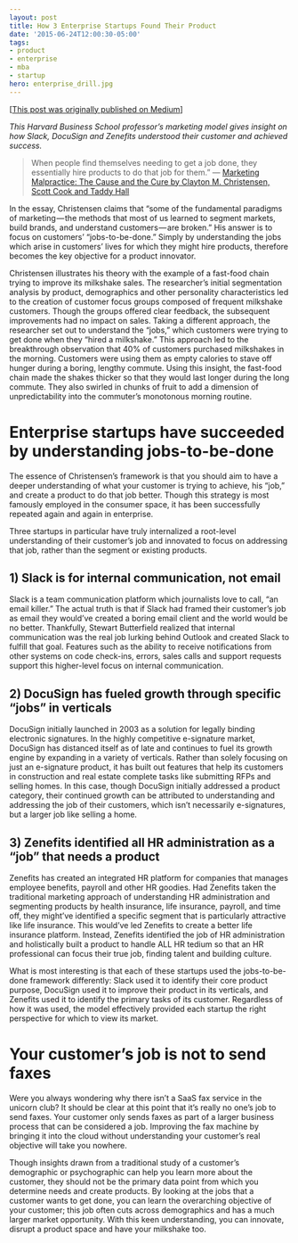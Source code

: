 ```yaml
---
layout: post
title: How 3 Enterprise Startups Found Their Product
date: '2015-06-24T12:00:30-05:00'
tags:
- product
- enterprise
- mba
- startup
hero: enterprise_drill.jpg
---
```


[[This post was originally published on Medium](https://medium.com/the-lookout/how-3-enterprise-startups-found-their-product-by-understanding-jobs-to-be-done-df53faf4612b)]

*This Harvard Business School professor’s marketing model gives insight on how Slack, DocuSign and Zenefits understood their customer and achieved success.*

> When people find themselves needing to get a job done, they essentially hire products to do that job for them.” — [Marketing Malpractice: The Cause and the Cure by Clayton M. Christensen, Scott Cook and Taddy Hall](https://hbr.org/2005/12/marketing-malpractice-the-cause-and-the-cure)

In the essay, Christensen claims that “some of the fundamental paradigms of marketing — the methods that most of us learned to segment markets, build brands, and understand customers — are broken.” His answer is to focus on customers’ “jobs-to-be-done.” Simply by understanding the jobs which arise in customers’ lives for which they might hire products, therefore becomes the key objective for a product innovator.

Christensen illustrates his theory with the example of a fast-food chain trying to improve its milkshake sales. The researcher’s initial segmentation analysis by product, demographics and other personality characteristics led to the creation of customer focus groups composed of frequent milkshake customers. Though the groups offered clear feedback, the subsequent improvements had no impact on sales. Taking a different approach, the researcher set out to understand the “jobs,” which customers were trying to get done when they “hired a milkshake.” This approach led to the breakthrough observation that 40% of customers purchased milkshakes in the morning. Customers were using them as empty calories to stave off hunger during a boring, lengthy commute. Using this insight, the fast-food chain made the shakes thicker so that they would last longer during the long commute. They also swirled in chunks of fruit to add a dimension of unpredictability into the commuter’s monotonous morning routine.

# Enterprise startups have succeeded by understanding jobs-to-be-done
The essence of Christensen’s framework is that you should aim to have a deeper understanding of what your customer is trying to achieve, his “job,” and create a product to do that job better. Though this strategy is most famously employed in the consumer space, it has been successfully repeated again and again in enterprise.

Three startups in particular have truly internalized a root-level understanding of their customer’s job and innovated to focus on addressing that job, rather than the segment or existing products.

## 1) Slack is for internal communication, not email
Slack is a team communication platform which journalists love to call, “an email killer.” The actual truth is that if Slack had framed their customer’s job as email they would’ve created a boring email client and the world would be no better. Thankfully, Stewart Butterfield realized that internal communication was the real job lurking behind Outlook and created Slack to fulfill that goal. Features such as the ability to receive notifications from other systems on code check-ins, errors, sales calls and support requests support this higher-level focus on internal communication.

## 2) DocuSign has fueled growth through specific “jobs” in verticals
DocuSign initially launched in 2003 as a solution for legally binding electronic signatures. In the highly competitive e-signature market, DocuSign has distanced itself as of late and continues to fuel its growth engine by expanding in a variety of verticals. Rather than solely focusing on just an e-signature product, it has built out features that help its customers in construction and real estate complete tasks like submitting RFPs and selling homes. In this case, though DocuSign initially addressed a product category, their continued growth can be attributed to understanding and addressing the job of their customers, which isn’t necessarily e-signatures, but a larger job like selling a home.

## 3) Zenefits identified all HR administration as a “job” that needs a product
Zenefits has created an integrated HR platform for companies that manages employee benefits, payroll and other HR goodies. Had Zenefits taken the traditional marketing approach of understanding HR administration and segmenting products by health insurance, life insurance, payroll, and time off, they might’ve identified a specific segment that is particularly attractive like life insurance. This would’ve led Zenefits to create a better life insurance platform. Instead, Zenefits identified the job of HR administration and holistically built a product to handle ALL HR tedium so that an HR professional can focus their true job, finding talent and building culture.

What is most interesting is that each of these startups used the jobs-to-be-done framework differently: Slack used it to identify their core product purpose, DocuSign used it to improve their product in its verticals, and Zenefits used it to identify the primary tasks of its customer. Regardless of how it was used, the model effectively provided each startup the right perspective for which to view its market.

# Your customer’s job is not to send faxes
Were you always wondering why there isn’t a SaaS fax service in the unicorn club? It should be clear at this point that it’s really no one’s job to send faxes. Your customer only sends faxes as part of a larger business process that can be considered a job. Improving the fax machine by bringing it into the cloud without understanding your customer’s real objective will take you nowhere.

Though insights drawn from a traditional study of a customer’s demographic or psychographic can help you learn more about the customer, they should not be the primary data point from which you determine needs and create products. By looking at the jobs that a customer wants to get done, you can learn the overarching objective of your customer; this job often cuts across demographics and has a much larger market opportunity. With this keen understanding, you can innovate, disrupt a product space and have your milkshake too.
